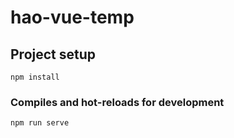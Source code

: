 # hao-vue-temp

## Project setup

```
npm install
```

### Compiles and hot-reloads for development

```
npm run serve
```
